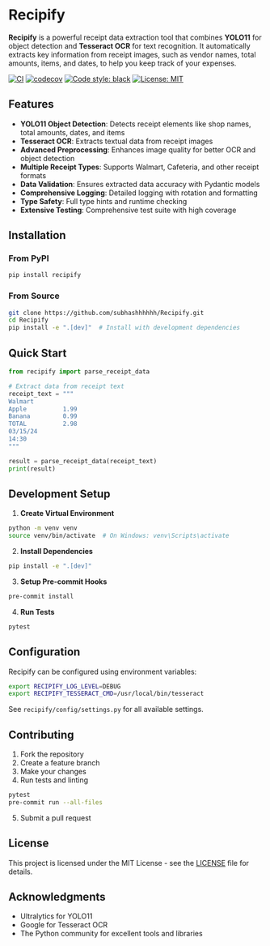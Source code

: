 # **Recipify**

**Recipify** is a powerful receipt data extraction tool that combines **YOLO11** for object detection and **Tesseract OCR** for text recognition. It automatically extracts key information from receipt images, such as vendor names, total amounts, items, and dates, to help you keep track of your expenses.

[![CI](https://github.com/subhashhhhhh/Recipify/actions/workflows/ci.yml/badge.svg)](https://github.com/subhashhhhhh/Recipify/actions/workflows/ci.yml)
[![codecov](https://codecov.io/gh/subhashhhhhh/Recipify/branch/main/graph/badge.svg)](https://codecov.io/gh/subhashhhhhh/Recipify)
[![Code style: black](https://img.shields.io/badge/code%20style-black-000000.svg)](https://github.com/psf/black)
[![License: MIT](https://img.shields.io/badge/License-MIT-yellow.svg)](https://opensource.org/licenses/MIT)

## **Features**
- **YOLO11 Object Detection**: Detects receipt elements like shop names, total amounts, dates, and items
- **Tesseract OCR**: Extracts textual data from receipt images
- **Advanced Preprocessing**: Enhances image quality for better OCR and object detection
- **Multiple Receipt Types**: Supports Walmart, Cafeteria, and other receipt formats
- **Data Validation**: Ensures extracted data accuracy with Pydantic models
- **Comprehensive Logging**: Detailed logging with rotation and formatting
- **Type Safety**: Full type hints and runtime checking
- **Extensive Testing**: Comprehensive test suite with high coverage

## **Installation**

### **From PyPI**
```bash
pip install recipify
```

### **From Source**
```bash
git clone https://github.com/subhashhhhhh/Recipify.git
cd Recipify
pip install -e ".[dev]"  # Install with development dependencies
```

## **Quick Start**

```python
from recipify import parse_receipt_data

# Extract data from receipt text
receipt_text = """
Walmart
Apple          1.99
Banana         0.99
TOTAL          2.98
03/15/24
14:30
"""

result = parse_receipt_data(receipt_text)
print(result)
```

## **Development Setup**

1. **Create Virtual Environment**
```bash
python -m venv venv
source venv/bin/activate  # On Windows: venv\Scripts\activate
```

2. **Install Dependencies**
```bash
pip install -e ".[dev]"
```

3. **Setup Pre-commit Hooks**
```bash
pre-commit install
```

4. **Run Tests**
```bash
pytest
```

## **Configuration**

Recipify can be configured using environment variables:

```bash
export RECIPIFY_LOG_LEVEL=DEBUG
export RECIPIFY_TESSERACT_CMD=/usr/local/bin/tesseract
```

See `recipify/config/settings.py` for all available settings.

## **Contributing**

1. Fork the repository
2. Create a feature branch
3. Make your changes
4. Run tests and linting
```bash
pytest
pre-commit run --all-files
```
5. Submit a pull request

## **License**
This project is licensed under the MIT License - see the [LICENSE](LICENSE) file for details.

## **Acknowledgments**
- Ultralytics for YOLO11
- Google for Tesseract OCR
- The Python community for excellent tools and libraries

